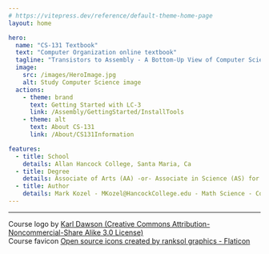 ```yaml
---
# https://vitepress.dev/reference/default-theme-home-page
layout: home

hero:
  name: "CS-131 Textbook"
  text: "Computer Organization online textbook"
  tagline: "Transistors to Assembly - A Bottom-Up View of Computer Science"
  image: 
    src: /images/HeroImage.jpg
    alt: Study Computer Science image
  actions:
    - theme: brand
      text: Getting Started with LC-3
      link: /Assembly/GettingStarted/InstallTools
    - theme: alt
      text: About CS-131
      link: /About/CS131Information

features:
  - title: School
    details: Allan Hancock College, Santa Maria, Ca
  - title: Degree
    details: Associate of Arts (AA) -or- Associate in Science (AS) for Transfer
  - title: Author
    details: Mark Kozel - MKozel@HancockCollege.edu - Math Science - Computer Science
---
```

<hr>

<div>Course logo by <a rel="license" href="http://karldawson.deviantart.com/">Karl Dawson (Creative Commons Attribution-Noncommercial-Share Alike 3.0 License)</a>
</div>
<div> Course favicon <a href="https://www.flaticon.com/free-icons/open-source" title="open source icons">Open source icons created by ranksol graphics - Flaticon</a>
</div>
